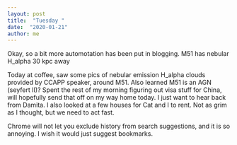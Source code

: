 ```yaml
---
layout: post
title:  "Tuesday "
date:  "2020-01-21"
author: me
---
```


Okay, so a bit more automotation has been put in blogging. M51 has nebular H_alpha 30 kpc away

<!--more-->

Today at coffee, saw some pics of nebular emission H_alpha clouds provided by CCAPP speaker, around M51. Also learned M51 is an AGN (seyfert II)? Spent the rest of my morning figuring out visa stuff for China, will hopefully send that off on my way home today. I just want to hear back from Damita. I also looked at a few houses for Cat and I to rent. Not as grim as I thought, but we need to act fast. 

Chrome will not let you exclude history from search suggestions, and it is so annoying. I wish it would just suggest bookmarks. 
